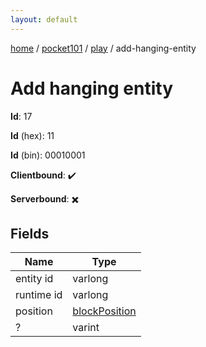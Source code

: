 ```yaml
---
layout: default
---
```


[home](/)  /  [pocket101](/protocol/pocket101)  /  [play](/protocol/pocket101/play)  /  add-hanging-entity

# Add hanging entity

**Id**: 17

**Id** (hex): 11

**Id** (bin): 00010001

**Clientbound**: ✔️

**Serverbound**: ✖️

## Fields

Name | Type
---|---
entity id | varlong
runtime id | varlong
position | [blockPosition](/protocol/pocket101/types/block-position)
? | varint

